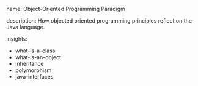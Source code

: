 name: Object-Oriented Programming Paradigm

description: How objected oriented programming principles reflect on the Java language. 

insights:
  - what-is-a-class
  - what-is-an-object
  - inheritance
  - polymorphism
  - java-interfaces
 
